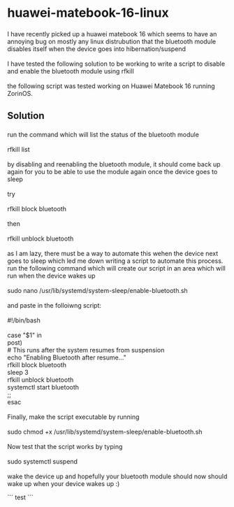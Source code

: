 <h1 align="left">huawei-matebook-16-linux</h1>

###

<p align="left">I have recently picked up a huawei matebook 16 which seems to have an annoying bug on mostly any linux distrubution that the bluetooth module disables itself when the device goes into hibernation/suspend<br><br>I have tested the following solution to be working to write a script to disable and enable the bluetooth module using rfkill<br><br>the following script was tested working on Huawei Matebook 16 running ZorinOS.</p>

###

<h2 align="left">Solution</h2>

###

<p align="left">run the command which will list the status of the bluetooth module<br><br>rfkill list<br><br>by disabling and reenabling the bluetooth module, it should come back up again for you to be able to use the module again once the device goes to sleep<br><br>try<br><br>rfkill block bluetooth<br><br>then<br><br>rfkill unblock bluetooth<br><br>as I am lazy, there must be a way to automate this wehen the device next goes to sleep which led me down writing a script to automate this process. run the following command which will create our script in an area which will run when the device wakes up<br><br>sudo nano /usr/lib/systemd/system-sleep/enable-bluetooth.sh<br><br>and paste in the folloiwng script:<br><br>#!/bin/bash<br><br>case "$1" in<br>    post)<br>        # This runs after the system resumes from suspension<br>        echo "Enabling Bluetooth after resume..."<br>        rfkill block bluetooth<br>        sleep 3<br>        rfkill unblock bluetooth<br>        systemctl start bluetooth<br>        ;;<br>esac<br><br>Finally, make the script executable by running<br><br>sudo chmod +x /usr/lib/systemd/system-sleep/enable-bluetooth.sh<br><br>Now test that the script works by typing<br><br>sudo systemctl suspend<br><br>wake the device up and hopefully your bluetooth module should now should wake up when your device wakes up :)</p>
```
test
```


###
